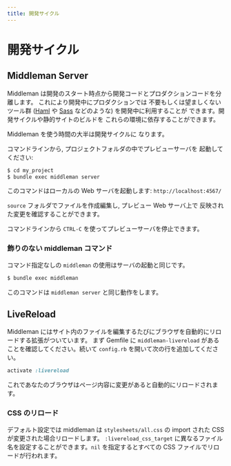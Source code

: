 ```yaml
---
title: 開発サイクル
---
```


# 開発サイクル

## Middleman Server

Middleman は開発のスタート時点から開発コードとプロダクションコードを分離します。
これにより開発中にプロダクションでは
不要もしくは望ましくないツール群 ([Haml](http://haml.info) や
[Sass](http://sass-lang.com) などのような) を開発中に利用することが
できます。開発サイクルや静的サイトのビルドを
これらの環境に依存することができます。

Middleman を使う時間の大半は開発サイクルに
なります。

コマンドラインから, プロジェクトフォルダの中でプレビューサーバを
起動してください:

``` bash
$ cd my_project
$ bundle exec middleman server
```

このコマンドはローカルの Web サーバを起動します: `http://localhost:4567/`

`source` フォルダでファイルを作成編集し, プレビュー Web サーバ上で
反映された変更を確認することができます。

コマンドラインから `CTRL-C` を使ってプレビューサーバを停止できます。

### 飾りのない middleman コマンド

コマンド指定なしの `middleman` の使用はサーバの起動と同じです。

``` bash
$ bundle exec middleman
```

このコマンドは `middleman server` と同じ動作をします。

## LiveReload

Middleman にはサイト内のファイルを編集するたびにブラウザを自動的にリロードする拡張がついています。
まず Gemfile に `middleman-livereload` があることを確認してください。続いて `config.rb` を開いて次の行を追加してください。

``` ruby
activate :livereload
```

これであなたのブラウザはページ内容に変更があると自動的にリロードされます。

### CSS のリロード
デフォルト設定では middleman は `stylesheets/all.css` の import された CSS が変更された場合リロードします。
`:livereload_css_target` に異なるファイル名を設定することができます。`nil` を指定するとすべての CSS ファイルでリロードが行われます。

[HTML5 Boilerplate]: http://html5boilerplate.com
[SMACSS]: http://smacss.com
